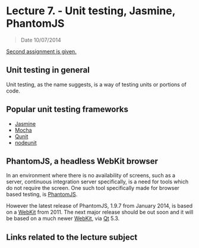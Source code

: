 # Lecture 7. - Unit testing, Jasmine, PhantomJS

> Date 10/07/2014

[Second assignment is given.](../assignments/2014-10-07.md)


## Unit testing in general

Unit testing, as the name suggests, is a way of testing units or portions of code.

## Popular unit testing frameworks

* [Jasmine](http://jasmine.github.io/ "Behavior-Driven JavaScript")
* [Mocha](http://visionmedia.github.io/mocha/ "Mocha is a feature-rich JavaScript test framework running on node.js and the browser, making asynchronous testing simple and fun")
* [Qunit](http://qunitjs.com/ "QUnit is a powerful, easy-to-use JavaScript unit testing framework")
* [nodeunit](https://github.com/caolan/nodeunit "Easy unit testing in node.js and the browser, based on the assert module")


## PhantomJS, a headless WebKit browser

In an environment where there is no availability of screens, such as a server,
continuous integration server specifically, is a need for tools which do not require the screen.
One such tool specifically made for browser based testing, is [PhantomJS][].

However the latest release of PhantomJS, 1.9.7 from January 2014, is based on a [WebKit][] from 2011.
The next major release should be out soon and it will be based on a much newer [WebKit][], via [Qt][] 5.3.


## Links related to the lecture subject



[PhantomJS]: http://phantomjs.org/ "PhantomJS is a headless WebKit scriptable with a JavaScript API"
[WebKit]: http://www.webkit.org/ "WebKit is an open source web browser engine"
[Qt]: http://qt-project.org/ "Qt is a cross-platform application and UI framework for developers using C++ or QML, a CSS & JavaScript like language"

